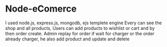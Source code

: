 # Node-eComerce
I used node.js, express.js, mongodb, ejs templete engine
Every can see the shop and all products, Users can add products to wishlist or cart and by then order create.
Admin replay for order if wait for charger or the order already charger, he also add product and update and delete

